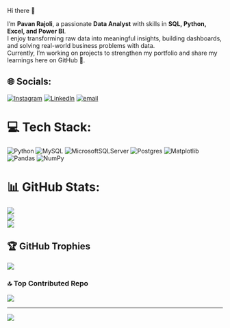 Hi there 👋

I’m **Pavan Rajoli**, a passionate **Data Analyst** with skills in **SQL, Python, Excel, and Power BI**.  
I enjoy transforming raw data into meaningful insights, building dashboards, and solving real-world business problems with data.  
Currently, I’m working on projects to strengthen my portfolio and share my learnings here on GitHub 🚀.


## 🌐 Socials:
[![Instagram](https://img.shields.io/badge/Instagram-%23E4405F.svg?logo=Instagram&logoColor=white)](https://instagram.com/pavan.v.rajoli) [![LinkedIn](https://img.shields.io/badge/LinkedIn-%230077B5.svg?logo=linkedin&logoColor=white)](https://linkedin.com/in/pavan-rajoli) [![email](https://img.shields.io/badge/Email-D14836?logo=gmail&logoColor=white)](mailto:pavanvr67@gmail.com) 

# 💻 Tech Stack:
![Python](https://img.shields.io/badge/python-3670A0?style=for-the-badge&logo=python&logoColor=ffdd54) ![MySQL](https://img.shields.io/badge/mysql-4479A1.svg?style=for-the-badge&logo=mysql&logoColor=white) ![MicrosoftSQLServer](https://img.shields.io/badge/Microsoft%20SQL%20Server-CC2927?style=for-the-badge&logo=microsoft%20sql%20server&logoColor=white) ![Postgres](https://img.shields.io/badge/postgres-%23316192.svg?style=for-the-badge&logo=postgresql&logoColor=white) ![Matplotlib](https://img.shields.io/badge/Matplotlib-%23ffffff.svg?style=for-the-badge&logo=Matplotlib&logoColor=black) ![Pandas](https://img.shields.io/badge/pandas-%23150458.svg?style=for-the-badge&logo=pandas&logoColor=white) ![NumPy](https://img.shields.io/badge/numpy-%23013243.svg?style=for-the-badge&logo=numpy&logoColor=white)
# 📊 GitHub Stats:
![](https://github-readme-stats.vercel.app/api?username=Jshsye&theme=dark&hide_border=false&include_all_commits=true&count_private=false)<br/>
![](https://nirzak-streak-stats.vercel.app/?user=Jshsye&theme=dark&hide_border=false)<br/>
![](https://github-readme-stats.vercel.app/api/top-langs/?username=Jshsye&theme=dark&hide_border=false&include_all_commits=true&count_private=false&layout=compact)

## 🏆 GitHub Trophies
![](https://github-profile-trophy.vercel.app/?username=Jshsye&theme=radical&no-frame=false&no-bg=true&margin-w=4)

### 🔝 Top Contributed Repo
![](https://github-contributor-stats.vercel.app/api?username=Jshsye&limit=5&theme=dark&combine_all_yearly_contributions=true)

---
[![](https://visitcount.itsvg.in/api?id=Jshsye&icon=0&color=0)](https://visitcount.itsvg.in)

<!-- Proudly created with GPRM ( https://gprm.itsvg.in ) -->
